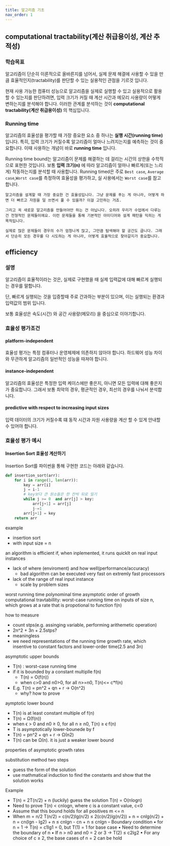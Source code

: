 ```yaml
---
title: 알고리즘 기초
nav_order: 1
---
```



## computational tractability(계산 취급용이성, 계산 추적성)

### 학습목표
알고리즘이 단순히 이론적으로 올바른지를 넘어서, 실제 문제 해결에 사용할 수 있을 만큼 효율적인지(tractability)를 판단할 수 있는 실용적인 관점을 기르것 입니다.

현재 사용 가능한 컴퓨터 성능으로 알고리즘을 실제로 실행할 수 있고 실용적으로 활용할 수 있는지를 판단하려면, 입력 크기가 커질 때 계산 시간과 메모리 사용량이 어떻게 변하는지를 분석해야 합니다. 이러한 관계를 분석하는 것이 **computational tractability(계산 취급용이성)** 의 핵심입니다.


### Running time
알고리즘의 효율성을 평가할 때 가장 중요한 요소 중 하나는 **실행 시간(running time)** 입니다. 특히, 입력 크기가 커질수록 알고리즘이 얼마나 느려지는지를 예측하는 것이 중요합니다. 이때 사용하는 개념이 바로 **running time** 입니다.

Running time bound는 알고리즘이 문제를 해결하는 데 걸리는 시간의 상한을 수학적으로 표현한 것입니다. 보통 **입력 크기(n)** 에 따라 알고리즘이 얼마나 빠르게(또는 느리게) 작동하는지를 분석할 때 사용합니다. Running timed은 주로 `Best case`, `Average case`,`Worst case`를 측정하여 효율성을 평가하고, 실 사용에서는 `Worst case`를 참고 합니다.

```
알고리즘을 설계할 때 가장 중요한 건 효율성입니다. 그냥 문제를 푸는 게 아니라, 어떻게 하면 더 빠르고 자원을 덜 쓰면서 풀 수 있을까? 이걸 고민하는 거죠.

그리고 꼭 새로운 알고리즘을 만들어야만 하는 건 아닙니다. 오히려 우리가 수업에서 다루는 건 전형적인 문제들이에요. 이런 문제들을 통해 기본적인 아이디어와 설계 패턴을 익히는 게 목적입니다.

실제로 많은 문제들이 경우의 수가 엄청나게 많고, 그만큼 탐색해야 할 공간도 큽니다. 그래서 단순히 모든 경우를 다 시도하는 게 아니라, 어떻게 효율적으로 찾아갈지가 중요합니다.
```

## efficiency
### 설명
알고리즘이 효율적이라는 것은, 실제로 구현했을 때 실제 입력값에 대해 빠르게 실행되는 경우를 말합니다.

단, 빠르게 실행되는 것을 입증할때 주로 간과하는 부분이 있으며, 이는 실행되는 환경과 입력값의 범위 입니다.

보통 효율성은 속도(시간) 와 공간 사용량(메모리) 을 중심으로 이야기합니다.
### 효율성 평가조건
#### platform-independent
효율성 평가는 특정 컴퓨터나 운영체제에 의존하지 않아야 합니다. 하드웨어 성능 차이와 무관하게 알고리즘의 일반적인 성능을 따져야 합니다.

#### instance-independent
알고리즘의 효율성은 특정한 입력 케이스에만 좋은지, 아니면 모든 입력에 대해 좋은지가 중요합니다. 그래서 보통 최악의 경우, 평균적인 경우, 최선의 경우를 나눠서 분석합니다.

#### predictive with respect to increasing input sizes
입력 데이터의 크기가 커질수록 떄 동작 시간과 자원 사용량을 계산 할 수 있게 안내할 수 있어야 합니다.

### 효율성 평가 예시
#### Insertion Sort 효율성 계산하기
Insertion Sort를 파이썬을 통해 구현한 코드는 아래와 같습니다.
```python
def insertion_sort(arr):
    for i in range(1, len(arr)):
        key = arr[i]
        j = i-1
        # key보다 큰 원소들은 한 칸씩 뒤로 밀기
        while j >= 0  and arr[j] > key:
            arr[j+1] = arr[j]
            j-=1
        arr[j+1] = key
    return arr           
```


example
  - insertion sort
  - with input size = n

an algorithm is efficient if, when inplemented, it runs quicklt on real input instances
- lack of where (enviroment) and how well(performance/accuracy)
  - bad algorithm can be executed very fast on extremly fast processors
- lack of the range of real input instance
  - scale by problem sizes
   
worst running time
polynominal time
asymptotic order of growth
computational travtabillity: worst-case running time on inputs of size n, which grows at a rate that is propotional to function f(n)

how to measure
- count stps(e.g. assinging variable, performing arithemetic operation)
- 2n^2 + 3n + 2.5stps?
- meaningless
- we need representations of the running time growth rate, which insentive to constant factors and lower-order time(2.5 and 3n)

asymptotic upper bounds
- T(n) : worst-case running time
- if it is bounded by a constant multiplle f(n)
  - T(n) = O(f(n))
  - when c>0 and n0>0, for all n>=n0, T(n)<= c*f(n)
- E.g. T(n) = pn^2 + qn + r -> O(n^2)
  - why? how to prove

aymptotic lower bound
- T(n) is at least constant multiple of f(n)
- T(n) =  Ω(f(n))
- when  ϵ > 0 and n0 ≥ 0, for all n ≥ n0, T(n) ≥ ϵ·f(n)
- T is asymptotically lower-bounede by f
- T(n) = pn^2 + qn + r -> Ω(n2)
- T(n) can be Ω(n). it is just a weaker lower bound

 
properties of asymptotic growth rates

substitution method
two steps
- guess the form of the solution
- use mathmatical induction to find the constants and show that the solution works

Example
- T(n) = 2T(n/2) + n
 (luckily) guess the solution T(n) = O(nlogn)
- Need to prove T(n) < cnlogn, where c is a constant value, c<0
- Assume that this bound holds for all positives m <= n
- When m = n/2
T(n/2) = c(n/2)lg(n/2) ≤ 2(c(n/2)lg(n/2)) + n
= cnlg(n/2) + n
= cn(lgn - lg2) + n ≤ cnlgn - cn + n
≤ cnlgn
– Boundary condition
• for n = 1 → T(n) = c1lg1 = 0, but T(1) = 1 for base case
• Need to determine the boundary of n
• If n > n0 and n0 = 2 or 3 → T(2) ≤ c2lg2
• For any choice of c ≥ 2, the base cases of n = 2 can be hold